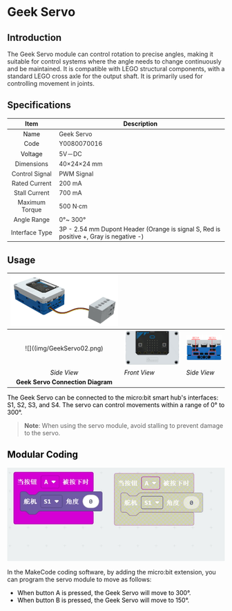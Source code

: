 # Geek Servo
## Introduction  
<font style="color:rgba(0, 0, 0, 0.85);">The Geek Servo module can control rotation to precise angles, making it suitable for control systems where the angle needs to change continuously and be maintained. It is compatible with LEGO structural components, with a standard LEGO cross axle for the output shaft. It is primarily used for controlling movement in joints.</font>

## Specifications  
| Item | **<font style="color:rgb(13, 13, 13);">Description</font>** |
| :---: | --- |
| <font style="color:rgb(13, 13, 13);">Name</font> | <font style="color:rgba(0, 0, 0, 0.85);">Geek Servo</font> |
| Code | <font style="color:rgba(0, 0, 0, 0.85);">Y0080070016</font> |
| <font style="color:rgb(13, 13, 13);">Voltage</font> | <font style="color:rgba(0, 0, 0, 0.85);">5V－DC</font> |
| <font style="color:rgba(0, 0, 0, 0.85);"> Dimensions  </font> | <font style="color:rgba(0, 0, 0, 0.85);">40×24×24 mm</font> |
| <font style="color:rgba(0, 0, 0, 0.85);">Control Signal  </font> | <font style="color:rgba(0, 0, 0, 0.85);"> PWM Signal  </font> |
| <font style="color:rgba(0, 0, 0, 0.85);">Rated Current  </font> | <font style="color:rgba(0, 0, 0, 0.85);">200 mA</font> |
| <font style="color:rgba(0, 0, 0, 0.85);">Stall Current  </font> | <font style="color:rgba(0, 0, 0, 0.85);">700 mA</font> |
| <font style="color:rgba(0, 0, 0, 0.85);">Maximum Torque  </font> | <font style="color:rgba(0, 0, 0, 0.85);">500 N·cm</font> |
| <font style="color:rgba(0, 0, 0, 0.85);">Angle Range  </font> | <font style="color:rgba(0, 0, 0, 0.85);">0°~ 300°</font> |
| <font style="color:rgba(0, 0, 0, 0.85);">Interface Type  </font> | 3P - 2.54 mm Dupont Header (Orange is signal S, Red is positive +, Gray is negative -)   |


## **<font style="color:rgb(13, 13, 13);">Usage</font>**
| ![](img/GeekServo01.png) | | |
| :---: | --- | --- |
| ![]((img/GeekServo02.png) | ![](img/GeekServo03.png) | ![](img/GeekServo04.png) |
| _<font style="color:rgb(13, 13, 13);">Side View</font>_ | _<font style="color:rgb(13, 13, 13);">Front View</font>_ | _<font style="color:rgb(13, 13, 13);">Side View</font>_ |
| **<font style="color:rgb(13, 13, 13);">Geek Servo Connection Diagram</font>** | | |


<font style="color:rgb(0,0,0);">The Geek Servo can be connected to the micro:bit smart hub's interfaces: S1, S2, S3, and S4. The servo can control movements within a range of 0° to 300°.  </font>

> **Note**: When using the servo module, avoid stalling to prevent damage to the servo.
>

## <font style="color:rgb(0,0,0);">Modular Coding  </font>
![](img/GeekServo05.webp)

In the MakeCode coding software, by adding the  micro:bit extension, you can program the servo module to move as follows:

+ <font style="color:rgb(0,0,0);">When button A is pressed, the Geek Servo will move to 300°.</font>
+ <font style="color:rgb(0,0,0);">When button B is pressed, the Geek Servo will move to 150°.</font>

